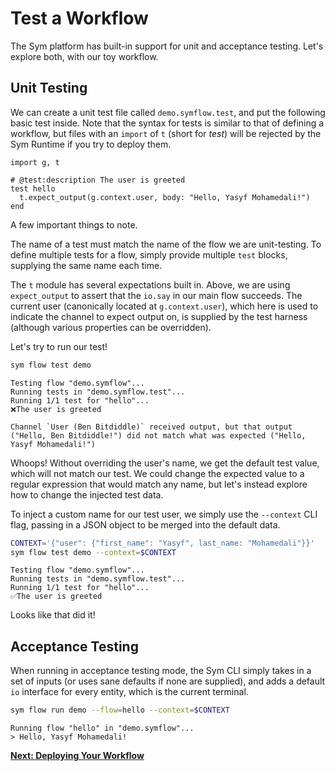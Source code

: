 # Test a Workflow

The Sym platform has built-in support for unit and acceptance testing. Let's explore both, with our toy workflow.

## Unit Testing

We can create a unit test file called `demo.symflow.test`, and put the following basic test inside. Note that the syntax for tests is similar to that of defining a workflow, but files with an `import` of `t` (short for _test_) will be rejected by the Sym Runtime if you try to deploy them.

```symflow
import g, t

# @test:description The user is greeted
test hello
  t.expect_output(g.context.user, body: "Hello, Yasyf Mohamedali!")
end
```

A few important things to note.

The name of a test must match the name of the flow we are unit-testing. To define multiple tests for a flow, simply provide multiple `test` blocks, supplying the same name each time.

The `t` module has several expectations built in. Above, we are using `expect_output` to assert that the `io.say` in our main flow succeeds. The current user (canonically located at `g.context.user`), which here is used to indicate the channel to expect output on, is supplied by the test harness (although various properties can be overridden).

Let's try to run our test!

```bash
sym flow test demo
```

```
Testing flow "demo.symflow"...
Running tests in "demo.symflow.test"...
Running 1/1 test for "hello"...
❌The user is greeted

Channel `User (Ben Bitdiddle)` received output, but that output ("Hello, Ben Bitdiddle!") did not match what was expected ("Hello, Yasyf Mohamedali!")
```

Whoops! Without overriding the user's name, we get the default test value, which will not match our test. We could change the expected value to a regular expression that would match any name, but let's instead explore how to change the injected test data.

To inject a custom name for our test user, we simply use the `--context` CLI flag, passing in a JSON object to be merged into the default data.

```bash
CONTEXT='{"user": {"first_name": "Yasyf", last_name: "Mohamedali"}}'
sym flow test demo --context=$CONTEXT
```

```
Testing flow "demo.symflow"...
Running tests in "demo.symflow.test"...
Running 1/1 test for "hello"...
✅The user is greeted
```

Looks like that did it!

## Acceptance Testing

When running in acceptance testing mode, the Sym CLI simply takes in a set of inputs (or uses sane defaults if none are supplied), and adds a default `io` interface for every entity, which is the current terminal.

```bash
sym flow run demo --flow=hello --context=$CONTEXT
```

```
Running flow "hello" in "demo.symflow"...
> Hello, Yasyf Mohamedali!
```

**[Next: Deploying Your Workflow](06_deploy_flow.md)**
